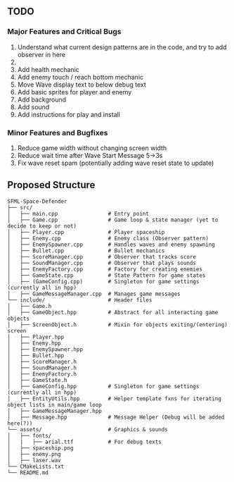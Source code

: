 
## TODO
### Major Features and Critical Bugs
<ol>
  <li>Understand what current design patterns are in the code, and try to add observer in here<li>
  <li>Add health mechanic</li>
  <li>Add enemy touch / reach bottom mechanic</li>
  <li>Move Wave display text to below debug text</li>
  <li>Add basic sprites for player and enemy</li>
  <li>Add background</li>
  <li>Add sound</li>
  <li>Add instructions for play and install</li>
</ol>

### Minor Features and Bugfixes
<ol>
  <li>Reduce game width without changing screen width</li>
  <li>Reduce wait time after Wave Start Message 5->3s</li>
  <li>Fix wave reset spam (potentially adding wave reset state to update)</li>
</ol>


## Proposed Structure
```
SFML-Space-Defender
├── src/                        
│   ├── main.cpp                # Entry point
│   ├── Game.cpp                # Game loop & state manager (yet to decide to keep or not)
│   ├── Player.cpp              # Player spaceship
│   ├── Enemy.cpp               # Enemy class (Observer pattern)
│   ├── EnemySpawner.cpp        # Handles waves and enemy spawning
│   ├── Bullet.cpp              # Bullet mechanics
│   ├── ScoreManager.cpp        # Observer that tracks score
│   ├── SoundManager.cpp        # Observer that plays sounds
│   ├── EnemyFactory.cpp        # Factory for creating enemies
│   ├── GameState.cpp           # State Pattern for game states
│   ├── (GameConfig.cpp)        # Singleton for game settings (currently all in hpp)
│   ├── GameMessageManager.cpp  # Manages game messages
└── include/                    # Header files
│   ├── Game.h
│   ├── GameObject.hpp          # Abstract for all interacting game objects
│   ├── ScreenObject.h          # Mixin for objects exiting/(entering) screen
│   ├── Player.hpp
│   ├── Enemy.hpp
│   ├── EnemySpawner.hpp        
│   ├── Bullet.hpp
│   ├── ScoreManager.h
│   ├── SoundManager.h
│   ├── EnemyFactory.h
│   ├── GameState.h
│   ├── GameConfig.hpp          # Singleton for game settings (currently all in hpp)
│   ├── EntityUtils.hpp         # Helper template fxns for iterating object lists in main/game loop
│   ├── GameMessageManager.hpp  
│   ├── Message.hpp             # Message Helper (Debug will be added here(?))
└── assets/                     # Graphics & sounds
│   ├── fonts/
│   |   ├── arial.ttf           # For debug texts
│   ├── spaceship.png
│   ├── enemy.png
│   ├── laser.wav
└── CMakeLists.txt             
└── README.md                   
